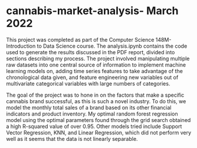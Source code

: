 # cannabis-market-analysis- March 2022

This project was completed as part of the Computer Science 148M- Introduction to Data Science course. The analysis.ipynb contains the code used to generate the results discussed in the PDF report, divided into sections describing my process. The project involved manipulating multiple raw datasets into one central source of information to implement machine learning models on, adding time series features to take advantage of the chronological data given, and  feature engineering new variables out of multivariate categorical variables with large numbers of categories.

The goal of the project was to hone in on the factors that make a specific cannabis brand successful, as this is such a novel industry. To do this, we model the monthly total sales of a brand based on its other financial indicators and product inventory. My optimal random forest regression model using the optimal parameters found through the grid search obtained a high R-squared value of over 0.95. Other models tried include Support Vector Regression, KNN, and Linear Regression, which did not perform very well as it seems that the data is not linearly separable.
